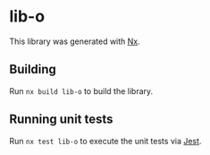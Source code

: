 # lib-o

This library was generated with [Nx](https://nx.dev).

## Building

Run `nx build lib-o` to build the library.

## Running unit tests

Run `nx test lib-o` to execute the unit tests via [Jest](https://jestjs.io).
